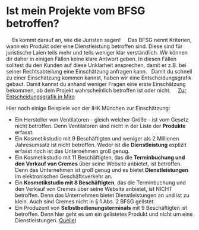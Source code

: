 # Ist mein Projekte vom BFSG betroffen?
&nbsp;
&nbsp;
Es kommt darauf an, wie die Juristen sagen! 
&nbsp;
&nbsp;
Das BFSG nennt Kriterien, wann ein Produkt oder eine Dienstleistung betroffen sind. Diese sind für juristische Laien teils mehr und teils weniger klar verständlich. Wir können dir daher in einigen Fällen keine klare Antwort geben. In diesen Fällen solltest du den Kunden auf diese Unklarheit ansprechen, damit er z.B. bei seiner Rechtsabteilung eine Einschätzung anfragen kann.
&nbsp;
Damit du schnell zu einer Einschätzung kommen kannst, haben wir eine Entscheidungsgrafik gebaut. Damit kannst du anhand weniger Fragen eine erste Einschätzung bekommen, ob dein Projekt wahrscheinlich betroffen ist oder nicht.
&nbsp;
&nbsp;
[Zur Entscheidungsgrafik in Miro](https://miro.com/app/board/uXjVLg25Osw=/?share_link_id=75484238492)
&nbsp;
&nbsp;
&nbsp;

Hier noch einige Beispiele von der IHK München zur Einschätzung:
- Ein Hersteller von Ventilatoren - gleich welcher Größe - ist vom Gesetz nicht
betroffen. Denn Ventilatoren sind nicht in der Liste der **Produkte** erfasst.
- Ein Kosmetikstudio mit 9 Beschäftigten und weniger als 2 Millionen Jahresumsatz ist nicht betroffen. Weder ist die **Dienstleistung** explizit erfasst noch ist das Unternehmen groß genug.
- Ein Kosmetikstudio mit 11 Beschäftigten, das die **Terminbuchung und den Verkauf von Cremes** über seine Website anbietet, ist betroffen. Denn das Unternehmen ist groß genug und es bietet **Dienstleistungen** im elektronischen Geschäftsverkehr an.
- Ein **Kosmetikstudio mit 8 Beschäftigten**, das die Terminbuchung und den Verkauf von Cremes über seine Website
anbietet, ist NICHT betroffen. Denn das Unternehmen bietet
Dienstleistungen an und ist zu klein. Auch sind Cremes nicht in § 1 Abs. 2 BFSG gelistet.
- Ein Produzent von **Selbstbedienungsterminals** mit 9 Beschäftigten ist betroffen. Denn hier geht es um ein gelistetes Produkt und nicht um eine Dienstleistungen.
[Quelle](https://www.ihk-muenchen.de/de/Service/Recht-und-Steuern/Werbung-Fairer-Wettbewerb/barrierefreiheitsstaerkungsgesetz/))
